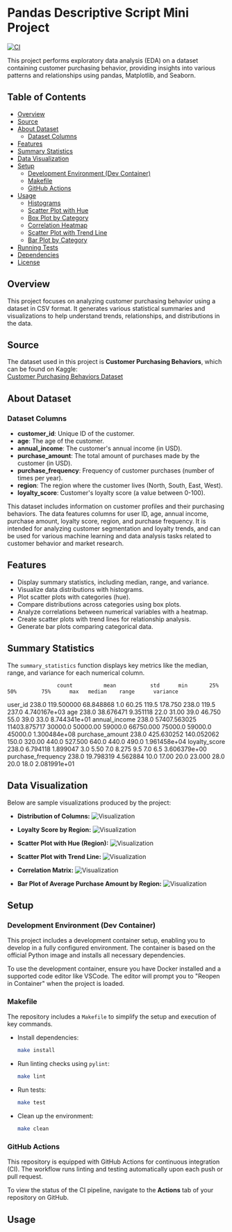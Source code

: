 # Pandas Descriptive Script Mini Project
[![CI](https://github.com/nogibjj/Mobasserul_Haque_MiniProject2/actions/workflows/cicd.yml/badge.svg)](https://github.com/nogibjj/Mobasserul_Haque_MiniProject2/actions/workflows/cicd.yml)

This project performs exploratory data analysis (EDA) on a dataset containing customer purchasing behavior, providing insights into various patterns and relationships using pandas, Matplotlib, and Seaborn.

## Table of Contents
- [Overview](#overview)
- [Source](#source)
- [About Dataset](#about-dataset)
  - [Dataset Columns](#dataset-columns)
- [Features](#features)
- [Summary Statistics](#summary-statistics)
- [Data Visualization](#data-visualization)
- [Setup](#setup)
  - [Development Environment (Dev Container)](#development-environment-dev-container)
  - [Makefile](#makefile)
  - [GitHub Actions](#github-actions)
- [Usage](#usage)
  - [Histograms](#histograms)
  - [Scatter Plot with Hue](#scatter-plot-with-hue)
  - [Box Plot by Category](#box-plot-by-category)
  - [Correlation Heatmap](#correlation-heatmap)
  - [Scatter Plot with Trend Line](#scatter-plot-with-trend-line)
  - [Bar Plot by Category](#bar-plot-by-category)
- [Running Tests](#running-tests)
- [Dependencies](#dependencies)
- [License](#license)

## Overview
This project focuses on analyzing customer purchasing behavior using a dataset in CSV format. It generates various statistical summaries and visualizations to help understand trends, relationships, and distributions in the data.

## Source
The dataset used in this project is **Customer Purchasing Behaviors**, which can be found on Kaggle:  
[Customer Purchasing Behaviors Dataset](https://www.kaggle.com/datasets/hanaksoy/customer-purchasing-behaviors)

## About Dataset

### Dataset Columns
- **customer_id**: Unique ID of the customer.
- **age**: The age of the customer.
- **annual_income**: The customer's annual income (in USD).
- **purchase_amount**: The total amount of purchases made by the customer (in USD).
- **purchase_frequency**: Frequency of customer purchases (number of times per year).
- **region**: The region where the customer lives (North, South, East, West).
- **loyalty_score**: Customer's loyalty score (a value between 0-100).

This dataset includes information on customer profiles and their purchasing behaviors. The data features columns for user ID, age, annual income, purchase amount, loyalty score, region, and purchase frequency. It is intended for analyzing customer segmentation and loyalty trends, and can be used for various machine learning and data analysis tasks related to customer behavior and market research.

## Features
- Display summary statistics, including median, range, and variance.
- Visualize data distributions with histograms.
- Plot scatter plots with categories (hue).
- Compare distributions across categories using box plots.
- Analyze correlations between numerical variables with a heatmap.
- Create scatter plots with trend lines for relationship analysis.
- Generate bar plots comparing categorical data.

## Summary Statistics
The `summary_statistics` function displays key metrics like the median, range, and variance for each numerical column.

                    count          mean           std      min       25%      50%        75%      max   median    range      variance
user_id             238.0    119.500000     68.848868      1.0     60.25    119.5    178.750    238.0    119.5    237.0  4.740167e+03
age                 238.0     38.676471      9.351118     22.0     31.00     39.0     46.750     55.0     39.0     33.0  8.744341e+01
annual_income       238.0  57407.563025  11403.875717  30000.0  50000.00  59000.0  66750.000  75000.0  59000.0  45000.0  1.300484e+08
purchase_amount     238.0    425.630252    140.052062    150.0    320.00    440.0    527.500    640.0    440.0    490.0  1.961458e+04
loyalty_score       238.0      6.794118      1.899047      3.0      5.50      7.0      8.275      9.5      7.0      6.5  3.606379e+00
purchase_frequency  238.0     19.798319      4.562884     10.0     17.00     20.0     23.000     28.0     20.0     18.0  2.081991e+01

## Data Visualization

Below are sample visualizations produced by the project:

- **Distribution of Columns:**
  ![Visualization](Histogram_column_distributions.png)

- **Loyalty Score by Region:**
  ![Visualization](Loyalty_score_by_region_boxplot.png)

- **Scatter Plot with Hue (Region):**
  ![Visualization](scatter_plot_hue_by_region.png)

- **Scatter Plot with Trend Line:**
  ![Visualization](scatter_plot_trend_line.png)

- **Correlation Matrix:**
  ![Visualization](Correlation_matrix_columns.png)

- **Bar Plot of Average Purchase Amount by Region:**
  ![Visualization](bar_plot_average_purchase_amt_by_regions.png)

## Setup

### Development Environment (Dev Container)
This project includes a development container setup, enabling you to develop in a fully configured environment. The container is based on the official Python image and installs all necessary dependencies.

To use the development container, ensure you have Docker installed and a supported code editor like VSCode. The editor will prompt you to "Reopen in Container" when the project is loaded.

### Makefile
The repository includes a `Makefile` to simplify the setup and execution of key commands.

- Install dependencies:
    ```bash
    make install
    ```

- Run linting checks using `pylint`:
    ```bash
    make lint
    ```

- Run tests:
    ```bash
    make test
    ```

- Clean up the environment:
    ```bash
    make clean
    ```

### GitHub Actions
This repository is equipped with GitHub Actions for continuous integration (CI). The workflow runs linting and testing automatically upon each push or pull request.

To view the status of the CI pipeline, navigate to the **Actions** tab of your repository on GitHub.

## Usage

